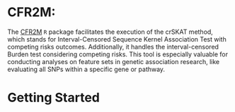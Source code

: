 CFR2M:
================

The [CFR2M](https://github.com/zhichaoxu04/CFR2M) `R` package facilitates the execution of the crSKAT method, which stands for Interval-Censored Sequence Kernel Association Test with competing risks outcomes. Additionally, it handles the interval-censored Burden test considering competing risks. This tool is especially valuable for conducting analyses on feature sets in genetic association research, like evaluating all SNPs within a specific gene or pathway.

# Getting Started

